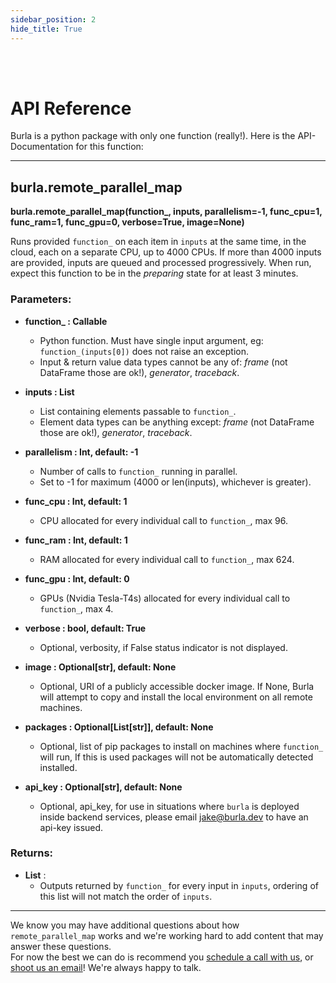 ```yaml
---
sidebar_position: 2
hide_title: True
---
```


<br></br>

# API Reference

Burla is a python package with only one function (really!). Here is the API-Documentation for this function:

---

## burla.remote_parallel_map

**burla.remote_parallel_map(function_, inputs, parallelism=-1, func_cpu=1, func_ram=1, func_gpu=0, verbose=True, image=None)**

Runs provided `function_` on each item in `inputs` at the same time, in the cloud, each on a separate CPU, up to 4000 CPUs. If more than 4000 inputs are provided, inputs are queued and processed progressively. When run, expect this function to be in the _preparing_ state for at least 3 minutes.

### Parameters:

- **function_ : Callable**
  - Python function. Must have single input argument, eg: `function_(inputs[0])` does not raise an exception.
  - Input & return value data types cannot be any of: _frame_ (not DataFrame those are ok!), _generator_, _traceback_.

- **inputs : List**
  - List containing elements passable to `function_`.
  - Element data types can be anything except: _frame_ (not DataFrame those are ok!), _generator_, _traceback_.

- **parallelism : Int, default: -1**
  - Number of calls to `function_` running in parallel.
  - Set to -1 for maximum (4000 or len(inputs), whichever is greater).

- **func_cpu : Int, default: 1**
  - CPU allocated for every individual call to `function_`, max 96.

- **func_ram : Int, default: 1**
  - RAM allocated for every individual call to `function_`, max 624.

- **func_gpu : Int, default: 0**
  - GPUs (Nvidia Tesla-T4s) allocated for every individual call to `function_`, max 4.

- **verbose : bool, default: True**
  - Optional, verbosity, if False status indicator is not displayed.

- **image : Optional[str], default: None**
  - Optional, URI of a publicly accessible docker image. If None, Burla will attempt to copy and install the local environment on all remote machines.

- **packages : Optional[List[str]], default: None**
  - Optional, list of pip packages to install on machines where `function_` will run, If this is used packages will not be automatically detected installed.

- **api_key : Optional[str], default: None**
  - Optional, api_key, for use in situations where `burla` is deployed inside backend services, please email jake@burla.dev to have an api-key issued.

### Returns:
- **List** :
  - Outputs returned by `function_` for every input in `inputs`, ordering of this list will not match the order of `inputs`.
  
  

---

We know you may have additional questions about how `remote_parallel_map` works and we're working hard to add content that may answer these questions.  
For now the best we can do is recommend you [schedule a call with us](https://cal.com/jakez/burla/), or [shoot us an email](mailto:jake@burla.dev)! We're always happy to talk.
